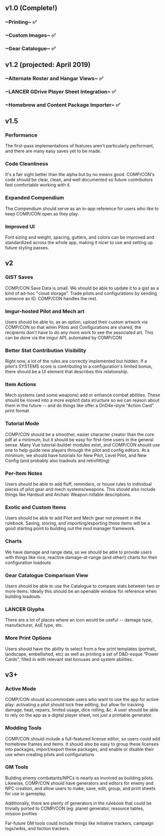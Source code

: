 ## v1.0 (Complete!)
### ~Printing~ ✅

### ~Custom Images~ ✅

### ~Gear Catalogue~ ✅

## v1.2 (projected: April 2019)

### ~Alternate Roster and Hangar Views~ ✅

### ~LANCER GDrive Player Sheet Integration~ ✅

### ~Homebrew and Content Package Importer~ ✅

## v1.5
### Performance
The first-pass implementations of features aren't particularly performant, and there are many easy saves yet to be made.

### Code Cleanliness
It's a fair sight better than the alpha but by no means good. COMP/CON's code should be clear, clean, and well documented so future contributors feel comfortable working with it.

### Expanded Compendium
The Compendium should serve as an in-app reference for users who like to keep COMP/CON open as they play.

### Improved UI
Font sizing and weight, spacing, gutters, and colors can be improved and standardized across the whole app, making it nicer to use and setting up future styling passes.

## v2
### GIST Saves
COMP/CON Save Data is small. We should be able to update it to a gist as a kind of ad-hoc "cloud storage". Trade pilots and configurations by sending someone an ID. COMP/CON handles the rest.

### Imgur-hosted Pilot and Mech art
Users should be able to, as an option, upload their custom artwork via COMP/CON so that when Pilots and Configurations are shared, the recipients don't have to do any more work to see the associated art. This can be done via the imgur API, automated by COMP/CON

### Better Stat Contribution Visibility
Right now, a lot of the rules are correctly implemented but hidden. If a pilot's SYSTEMS score is contributing to a configuration's limited bonus, there should be a UI element that describes this relationship.

### Item Actions
Mech systems (and some weapons) add or enhance combat abilities. These should be moved into a more explicit data structure so we can reason about them in the future -- and do things like offer a DnD4e-style "Action Card" print format

### Tutorial Mode
COMP/CON should be a smoother, easier character creator than the core pdf at a minimum, but it should be easy for first-time users in the general sense. Many Vue tutorial-builder modules exist, and COMP/CON should use one to help guide new players through the pilot and config editors. At a minimum, we should have tutorials for New Pilot, Level Pilot, and New Config (and probably also loadouts and retrofitting)

### Per-Item Notes
Users should be able to add fluff, reminders, or house rules to individual pieces of pilot gear and mech systems/weapons. This should also include things like Hardsuit and Archaic Weapon rollable descriptions.

### Exotic and Custom Items
Users should be able to add Pilot and Mech gear not present in the rulebook. Saving, storing, and importing/exporting these items will be a good starting point to building out the mod manager framework.

### Charts
We have damage and range data, so we should be able to provide users with things like nice, reactive damage-at-range (and other!) charts for their configuration loadouts

### Gear Catalogue Comparison View
Users should be able to use the Catalogue to compare stats between two or more items. Ideally this should be an openable window for reference when building loadouts.

### LANCER Glyphs
There are a lot of places where an icon would be useful -- damage type, manufacturer, AoE type, etc.

### More Print Options
Users should have the ability to select from a few print templates (portrait, landscape, embellished, etc) as well as printing a set of D&D-esque "Power Cards", filled in with relevant stat bonuses and system abilities.

## v3+

### Active Mode
COMP/CON should accommodate users who want to use the app for active play: activating a pilot should lock free editing, but allow for tracking damage, heat, repairs, limited usage, dice rolling, &c. A user should be able to rely on the app as a digital player sheet, not just a printable generator.

### Modding Tools
COMP/CON should include a full-featured license editor, so users could add homebrew frames and items. It should also be easy to group these licenses into packages, import/export these packages, and enable or disable their use when creating pilots and configurations

### GM Tools
Building enemy combatants/NPCs is nearly as involved as building pilots. Likewise, COMP/CON should have generators and editors for enemy and NPC creation, and allow users to make, save, edit, group, and print sheets for use in gameplay.

Additionally, there are plenty of generators in the rulebook that could be trivially ported to COMP/CON (eg: planet generator, resource tables, mission profiles

Far-future GM tools could include things like initiative trackers, campaign logs/wikis, and faction trackers.